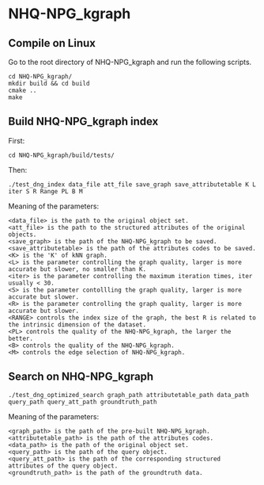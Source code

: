 # NHQ-NPG_kgraph

## Compile on Linux

Go to the root directory of NHQ-NPG_kgraph and run the following scripts.    

```shell
cd NHQ-NPG_kgraph/
mkdir build && cd build
cmake ..
make
```

## Build NHQ-NPG_kgraph index
First: 

```shell
cd NHQ-NPG_kgraph/build/tests/
```

Then: 

```shell
./test_dng_index data_file att_file save_graph save_attributetable K L iter S R Range PL B M
```

 Meaning of the parameters:    

```
<data_file> is the path to the original object set.
<att_file> is the path to the structured attributes of the original objects.
<save_graph> is the path of the NHQ-NPG_kgraph to be saved.
<save_attributetable> is the path of the attributes codes to be saved.
<K> is the 'K' of kNN graph.
<L> is the parameter controlling the graph quality, larger is more accurate but slower, no smaller than K.
<iter> is the parameter controlling the maximum iteration times, iter usually < 30.
<S> is the parameter contollling the graph quality, larger is more accurate but slower.
<R> is the parameter controlling the graph quality, larger is more accurate but slower.
<RANGE> controls the index size of the graph, the best R is related to the intrinsic dimension of the dataset.
<PL> controls the quality of the NHQ-NPG_kgraph, the larger the better.
<B> controls the quality of the NHQ-NPG_kgraph.
<M> controls the edge selection of NHQ-NPG_kgraph.
```

## Search on NHQ-NPG_kgraph
```shell
./test_dng_optimized_search graph_path attributetable_path data_path query_path query_att_path groundtruth_path
```

 Meaning of the parameters:    

```
<graph_path> is the path of the pre-built NHQ-NPG_kgraph.
<attributetable_path> is the path of the attributes codes.
<data_path> is the path of the original object set.
<query_path> is the path of the query object.
<query_att_path> is the path of the corresponding structured attributes of the query object.
<groundtruth_path> is the path of the groundtruth data.
```
